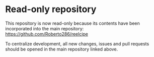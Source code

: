 # Read-only repository

This repository is now read-only because its contents have been incorporated into the main repository:
https://github.com/Roberto286/reelcipe

To centralize development, all new changes, issues and pull requests should be opened in the main repository linked above.
